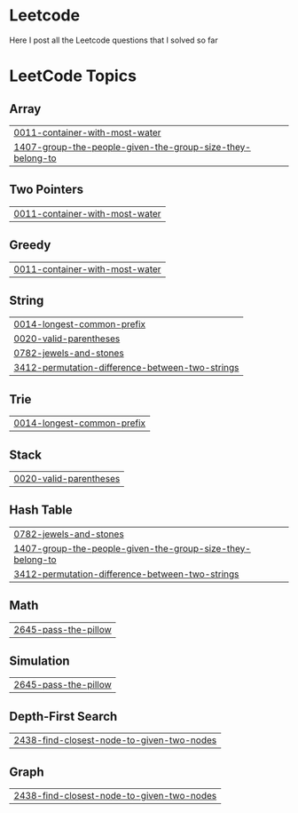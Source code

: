 # Leetcode
Here I post all the Leetcode questions that I solved so far

<!---LeetCode Topics Start-->
# LeetCode Topics
## Array
|  |
| ------- |
| [0011-container-with-most-water](https://github.com/AhmedBakry024/Leetcode/tree/master/0011-container-with-most-water) |
| [1407-group-the-people-given-the-group-size-they-belong-to](https://github.com/AhmedBakry024/Leetcode/tree/master/1407-group-the-people-given-the-group-size-they-belong-to) |
## Two Pointers
|  |
| ------- |
| [0011-container-with-most-water](https://github.com/AhmedBakry024/Leetcode/tree/master/0011-container-with-most-water) |
## Greedy
|  |
| ------- |
| [0011-container-with-most-water](https://github.com/AhmedBakry024/Leetcode/tree/master/0011-container-with-most-water) |
## String
|  |
| ------- |
| [0014-longest-common-prefix](https://github.com/AhmedBakry024/Leetcode/tree/master/0014-longest-common-prefix) |
| [0020-valid-parentheses](https://github.com/AhmedBakry024/Leetcode/tree/master/0020-valid-parentheses) |
| [0782-jewels-and-stones](https://github.com/AhmedBakry024/Leetcode/tree/master/0782-jewels-and-stones) |
| [3412-permutation-difference-between-two-strings](https://github.com/AhmedBakry024/Leetcode/tree/master/3412-permutation-difference-between-two-strings) |
## Trie
|  |
| ------- |
| [0014-longest-common-prefix](https://github.com/AhmedBakry024/Leetcode/tree/master/0014-longest-common-prefix) |
## Stack
|  |
| ------- |
| [0020-valid-parentheses](https://github.com/AhmedBakry024/Leetcode/tree/master/0020-valid-parentheses) |
## Hash Table
|  |
| ------- |
| [0782-jewels-and-stones](https://github.com/AhmedBakry024/Leetcode/tree/master/0782-jewels-and-stones) |
| [1407-group-the-people-given-the-group-size-they-belong-to](https://github.com/AhmedBakry024/Leetcode/tree/master/1407-group-the-people-given-the-group-size-they-belong-to) |
| [3412-permutation-difference-between-two-strings](https://github.com/AhmedBakry024/Leetcode/tree/master/3412-permutation-difference-between-two-strings) |
## Math
|  |
| ------- |
| [2645-pass-the-pillow](https://github.com/AhmedBakry024/Leetcode/tree/master/2645-pass-the-pillow) |
## Simulation
|  |
| ------- |
| [2645-pass-the-pillow](https://github.com/AhmedBakry024/Leetcode/tree/master/2645-pass-the-pillow) |
## Depth-First Search
|  |
| ------- |
| [2438-find-closest-node-to-given-two-nodes](https://github.com/AhmedBakry024/Leetcode/tree/master/2438-find-closest-node-to-given-two-nodes) |
## Graph
|  |
| ------- |
| [2438-find-closest-node-to-given-two-nodes](https://github.com/AhmedBakry024/Leetcode/tree/master/2438-find-closest-node-to-given-two-nodes) |
<!---LeetCode Topics End-->